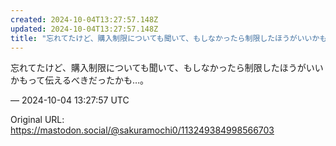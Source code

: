 ```yaml
---
created: 2024-10-04T13:27:57.148Z
updated: 2024-10-04T13:27:57.148Z
title: "忘れてたけど、購入制限についても聞いて、もしなかったら制限したほうがいいかもって[...]"
---
```


<p>忘れてたけど、購入制限についても聞いて、もしなかったら制限したほうがいいかもって伝えるべきだったかも…。</p>

&mdash; 2024-10-04 13:27:57 UTC

Original URL: https://mastodon.social/@sakuramochi0/113249384998566703

